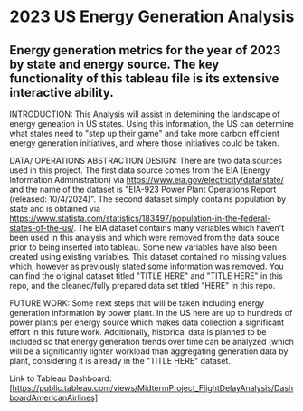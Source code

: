 # 2023 US Energy Generation Analysis
## Energy generation metrics for the year of 2023 by state and energy source. The key functionality of this tableau file is its extensive interactive ability.

INTRODUCTION: This Analysis will assist in detemining the landscape of energy geneation in US states. Using this information, the US can determine what states need to "step up their game" and take more carbon efficient energy generation initiatives, and where those initiatives could be taken. 

DATA/ OPERATIONS ABSTRACTION DESIGN: There are two data sources used in this project. The first data source comes from the EIA (Energy Information Administration) via https://www.eia.gov/electricity/data/state/ and the name of the dataset is "EIA-923 Power Plant Operations Report (released: 10/4/2024)". The second dataset simply contains population by state and is obtained via https://www.statista.com/statistics/183497/population-in-the-federal-states-of-the-us/. The EIA dataset contains many variables which haven't been used in this analysis and which were removed from the data souce prior to being inserted into tableau. Some new variables have also been created using existing variables. This dataset contained no missing values which, however as previously stated some information was removed. You can find the original dataset titled "TITLE HERE" and "TITLE HERE" in this repo, and the cleaned/fully prepared data set titled "HERE" in this repo. 

FUTURE WORK: Some next steps that will be taken including energy generation information by power plant. In the US here are up to hundreds of power plants per energy source which makes data collection a significant effort in this future work. Additionally, historical data is planned to be included so that energy generation trends over time can be analyzed (which will be a significantly lighter workload than aggregating generation data by plant, considering it is already in the "TITLE HERE" dataset.

Link to Tableau Dashboard: [https://public.tableau.com/views/MidtermProject_FlightDelayAnalysis/DashboardAmericanAirlines]
